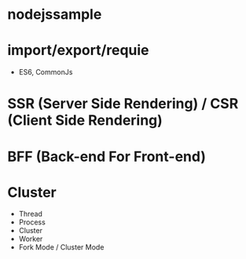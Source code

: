 # nodejssample

# import/export/requie
- ES6, CommonJs

# SSR (Server Side Rendering) / CSR (Client Side Rendering)

# BFF (Back-end For Front-end)

# Cluster
  - Thread
  - Process
  - Cluster
  - Worker 
  - Fork Mode / Cluster Mode 
  
